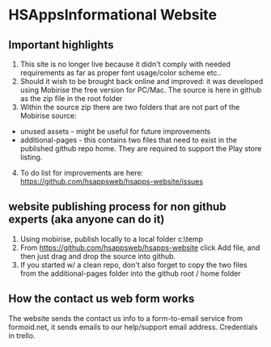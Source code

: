 # HSAppsInformational Website

## Important highlights
1. This site is no longer live because it didn't comply with needed requirements as far as proper font usage/color scheme etc..
2. Should it wish to be brought back online and improved:  it was developed using Mobirise the free version for PC/Mac.   The source is here in github as the zip file in the root folder
3. Within the source zip there are two folders that are not part of the Mobirise source:
- unused assets - might be useful for future improvements
- additional-pages - this contains two files that need to exist in the published github repo home.  They are required to support the Play store listing.
4. To do list for improvements are here:  https://github.com/hsappsweb/hsapps-website/issues  

## website publishing process for non github experts (aka anyone can do it)
1. Using mobirise, publish locally to a local folder c:\temp
2. From https://github.com/hsappsweb/hsapps-website click Add file, and then just drag and drop the source into github.
3. If you started w/ a clean repo, don't also forget to copy the two files from the additional-pages folder into the github root / home folder

 
 ## How the contact us web form works
The website sends the contact us info to a form-to-email service from formoid.net, it sends emails to our help/support email address.  Credentials in trello.
